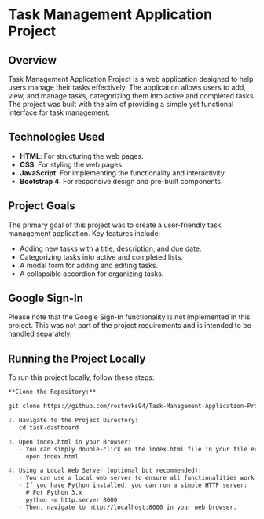 # Task Management Application Project

## Overview
Task Management Application Project is a web application designed to help users manage their tasks effectively. The application allows users to add, view, and manage tasks, categorizing them into active and completed tasks. The project was built with the aim of providing a simple yet functional interface for task management.

## Technologies Used
- **HTML**: For structuring the web pages.
- **CSS**: For styling the web pages.
- **JavaScript**: For implementing the functionality and interactivity.
- **Bootstrap 4**: For responsive design and pre-built components.

## Project Goals
The primary goal of this project was to create a user-friendly task management application. Key features include:
- Adding new tasks with a title, description, and due date.
- Categorizing tasks into active and completed lists.
- A modal form for adding and editing tasks.
- A collapsible accordion for organizing tasks.

## Google Sign-In
Please note that the Google Sign-In functionality is not implemented in this project. This was not part of the project requirements and is intended to be handled separately.

## Running the Project Locally
To run this project locally, follow these steps:

```markdown
**Clone the Repository:**

git clone https://github.com/rostovks94/Task-Management-Application-Project.git

2. Navigate to the Project Directory:
   cd task-dashboard

3. Open index.html in your Browser:
   - You can simply double-click on the index.html file in your file explorer, or you can open it in your preferred web browser using:
     open index.html

4. Using a Local Web Server (optional but recommended):
   - You can use a local web server to ensure all functionalities work correctly, especially if you encounter any CORS issues.
   - If you have Python installed, you can run a simple HTTP server:
     # For Python 3.x
     python -m http.server 8000
   - Then, navigate to http://localhost:8000 in your web browser.
